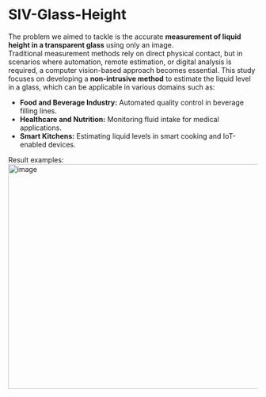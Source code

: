 # SIV-Glass-Height

The problem we aimed to tackle is the accurate __measurement of liquid height in a transparent glass__ using only an image. \
Traditional measurement methods rely on direct physical contact, but in scenarios where automation, remote estimation, or digital analysis is required, a computer vision-based approach becomes essential.
This study focuses on developing a __non-intrusive method__ to estimate the liquid level in a glass, which can be applicable in various domains such as:
  - __Food and Beverage Industry:__ Automated quality control in beverage filling lines.
  - __Healthcare and Nutrition:__ Monitoring fluid intake for medical applications.
  - __Smart Kitchens:__ Estimating liquid levels in smart cooking and IoT-enabled devices.

Result examples:
<img width="1581" height="454" alt="image" src="https://github.com/user-attachments/assets/fa559718-4316-40a1-8dc9-f855e02c96f8" />
